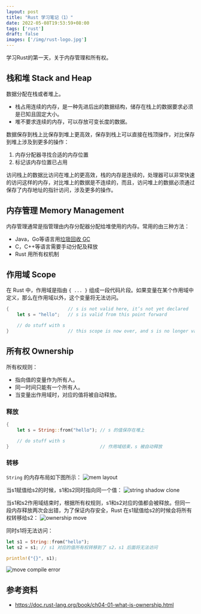 ```yaml
---
layout: post
title: "Rust 学习笔记（1）"
date: 2022-05-08T19:53:59+08:00
tags: ['rust']
draft: false
images: ['/img/rust-logo.jpg']
---
```


学习Rust的第一天，关于内存管理和所有权。
<!--more-->

## 栈和堆 Stack and Heap 

数据分配在栈或者堆上。  
* 栈占用连续的内存，是一种先进后出的数据结构，储存在栈上的数据要求必须是已知且固定大小。  
* 堆不要求连续的内存，可以存放可变长度的数据。  

数据保存到栈上比保存到堆上更高效，保存到栈上可以直接在栈顶操作，对比保存到堆上涉及到更多的操作：
1. 内存分配器寻找合适的内存位置
2. 标记该内存位置已占用

访问栈上的数据比访问在堆上的更高效，栈的内存是连续的，处理器可以非常快速的访问这样的内存，对比堆上的数据是不连续的，而且，访问堆上的数据必须通过保存了内存地址的指针访问，涉及更多的操作。  

## 内存管理 Memory Management

内存管理通常是指管理由内存分配器分配给堆使用的内存。常用的由三种方法：
* Java，Go等语言用[垃圾回收 GC](https://en.wikipedia.org/wiki/Garbage_collection_(computer_science))
* C，C++等语言需要手动分配及释放
* Rust 用所有权机制

## 作用域 Scope

在 Rust 中，作用域是指由 `{ ... }` 组成一段代码片段。如果变量在某个作用域中定义，那么在作用域以外，这个变量将无法访问。

```rust
{                      // s is not valid here, it’s not yet declared
    let s = "hello";   // s is valid from this point forward

    // do stuff with s
}                      // this scope is now over, and s is no longer valid
```

## 所有权 Ownership

所有权规则：
* 指向值的变量作为所有人。
* 同一时间只能有一个所有人。
* 当变量出作用域时，对应的值将被自动释放。

### 释放

```rust
{
    let s = String::from("hello"); // s 的值保存在堆上

    // do stuff with s
}                                  // 作用域结束，s 被自动释放
```

### 转移

`String` 的内存布局如下图所示：
![mem layout](/img/string_mem_layout.png)

当s1赋值给s2的时候，s1和s2同时指向同一个值：
![string shadow clone](/img/string_shadow_clone.png)

当s1和s2作用域结束时，根据所有权规则，s1和s2对应的值都会被释放。但同一段内存释放两次会出错，为了保证内存安全，Rust 在s1赋值给s2的时候会将所有权转移给s2：
![ownership move](/img/ownership_move.png)

同时s1将无法访问：
```rust
let s1 = String::from("hello");
let s2 = s1; // s1 对应的值所有权转移到了 s2，s1 后面将无法访问

println!("{}", s1);
```
![move compile error](/img/rust_compile_error_1.png)

## 参考资料
* https://doc.rust-lang.org/book/ch04-01-what-is-ownership.html
